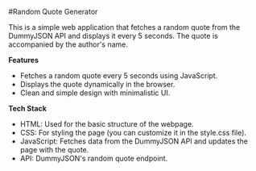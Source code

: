 #Random Quote Generator

This is a simple web application that fetches a random quote from the DummyJSON API and displays it every 5 seconds. The quote is accompanied by the author's name.

**Features**
- Fetches a random quote every 5 seconds using JavaScript.
- Displays the quote dynamically in the browser.
- Clean and simple design with minimalistic UI.
  
**Tech Stack**
- HTML: Used for the basic structure of the webpage.
- CSS: For styling the page (you can customize it in the style.css file).
- JavaScript: Fetches data from the DummyJSON API and updates the page with the quote.
- API: DummyJSON's random quote endpoint.
